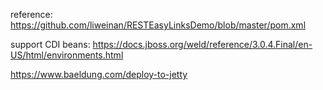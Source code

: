 reference: https://github.com/liweinan/RESTEasyLinksDemo/blob/master/pom.xml

support CDI beans: https://docs.jboss.org/weld/reference/3.0.4.Final/en-US/html/environments.html

https://www.baeldung.com/deploy-to-jetty